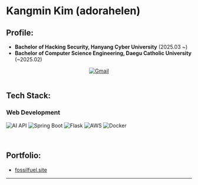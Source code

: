 # Kangmin Kim (adorahelen)

## Profile:
- **Bachelor of Hacking Security, Hanyang Cyber University** (2025.03 ~)
- **Bachelor of Computer Science Engineering, Daegu Catholic University** (~2025.02)

<div align="center">
  <a href="mailto:adorahelenmin@gmail.com">
    <img src="https://img.shields.io/badge/Gmail-EA4335?style=for-the-badge&logo=Gmail&logoColor=white" alt="Gmail"/>
  </a>
</div>
<br/>

## Tech Stack:

### Web Development
![AI API](https://img.shields.io/badge/AI%20API-00C300?style=for-the-badge&logo=openai&logoColor=white)
![Spring Boot](https://img.shields.io/badge/Spring%20Boot-6DB33F?style=for-the-badge&logo=spring-boot&logoColor=white)
![Flask](https://img.shields.io/badge/Flask-000000?style=for-the-badge&logo=flask&logoColor=white)
![AWS](https://img.shields.io/badge/AWS%20-232F3E?style=for-the-badge&logo=amazon-aws&logoColor=white)
![Docker](https://img.shields.io/badge/Docker-2496ED?style=for-the-badge&logo=docker&logoColor=white)  


<br/>

## Portfolio:
- [fossilfuel.site](https://fossilfuel.site)

---


